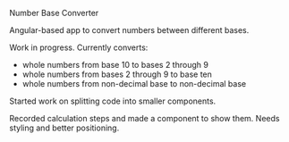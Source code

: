 Number Base Converter

Angular-based app to convert numbers between different bases.

Work in progress. Currently converts:
- whole numbers from base 10 to bases 2 through 9 
- whole numbers from bases 2 through 9 to base ten
- whole numbers from non-decimal base to non-decimal base

Started work on splitting code into smaller components.

Recorded calculation steps and made a component to show them. Needs styling and better positioning.